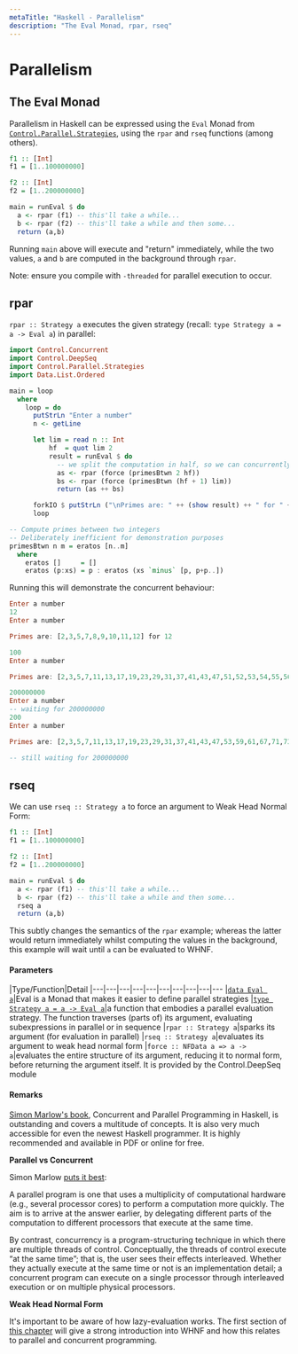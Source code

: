 ```yaml
---
metaTitle: "Haskell - Parallelism"
description: "The Eval Monad, rpar, rseq"
---
```


# Parallelism



## The Eval Monad


Parallelism in Haskell can be expressed using the `Eval` Monad from [`Control.Parallel.Strategies`](https://hackage.haskell.org/package/parallel-3.2.1.0/docs/Control-Parallel-Strategies.html), using the `rpar` and `rseq` functions (among others).

```hs
f1 :: [Int]
f1 = [1..100000000]

f2 :: [Int]
f2 = [1..200000000]

main = runEval $ do
  a <- rpar (f1) -- this'll take a while...
  b <- rpar (f2) -- this'll take a while and then some...
  return (a,b)

```

Running `main` above will execute and "return" immediately, while the two values, `a` and `b` are computed in the background through `rpar`.

Note: ensure you compile with `-threaded` for parallel execution to occur.



## rpar


`rpar :: Strategy a` executes the given strategy (recall: `type Strategy a = a -> Eval a`) in parallel:

```hs
import Control.Concurrent
import Control.DeepSeq
import Control.Parallel.Strategies
import Data.List.Ordered

main = loop
  where 
    loop = do
      putStrLn "Enter a number"
      n <- getLine

      let lim = read n :: Int
          hf  = quot lim 2
          result = runEval $ do
            -- we split the computation in half, so we can concurrently calculate primes
            as <- rpar (force (primesBtwn 2 hf))
            bs <- rpar (force (primesBtwn (hf + 1) lim))
            return (as ++ bs)

      forkIO $ putStrLn ("\nPrimes are: " ++ (show result) ++ " for " ++ n ++ "\n")
      loop

-- Compute primes between two integers
-- Deliberately inefficient for demonstration purposes
primesBtwn n m = eratos [n..m]
  where
    eratos []     = []
    eratos (p:xs) = p : eratos (xs `minus` [p, p+p..])

```

Running this will demonstrate the concurrent behaviour:

```hs
Enter a number
12
Enter a number

Primes are: [2,3,5,7,8,9,10,11,12] for 12

100
Enter a number

Primes are: [2,3,5,7,11,13,17,19,23,29,31,37,41,43,47,51,52,53,54,55,56,57,58,59,60,61,62,63,64,65,66,67,68,69,70,71,72,73,74,75,76,77,78,79,80,81,82,83,84,85,86,87,88,89,90,91,92,93,94,95,96,97,98,99,100] for 100

200000000
Enter a number
-- waiting for 200000000    
200
Enter a number

Primes are: [2,3,5,7,11,13,17,19,23,29,31,37,41,43,47,53,59,61,67,71,73,79,83,89,97,101,102,103,104,105,106,107,108,109,110,111,112,113,114,115,116,117,118,119,120,121,122,123,124,125,126,127,128,129,130,131,132,133,134,135,136,137,138,139,140,141,142,143,144,145,146,147,148,149,150,151,152,153,154,155,156,157,158,159,160,161,162,163,164,165,166,167,168,169,170,171,172,173,174,175,176,177,178,179,180,181,182,183,184,185,186,187,188,189,190,191,192,193,194,195,196,197,198,199,200] for 200

-- still waiting for 200000000

```



## rseq


We can use `rseq :: Strategy a` to force an argument to Weak Head Normal Form:

```hs
f1 :: [Int]
f1 = [1..100000000]

f2 :: [Int]
f2 = [1..200000000]

main = runEval $ do
  a <- rpar (f1) -- this'll take a while...
  b <- rpar (f2) -- this'll take a while and then some...
  rseq a
  return (a,b)

```

This subtly changes the semantics of the `rpar` example; whereas the latter would return immediately whilst computing the values in the background, this example will wait until `a` can be evaluated to WHNF.



#### Parameters


|Type/Function|Detail
|---|---|---|---|---|---|---|---|---|---
|[`data Eval a`](https://hackage.haskell.org/package/parallel-3.2.1.0/docs/Control-Parallel-Strategies.html#t:Eval)|Eval is a Monad that makes it easier to define parallel strategies
|[`type Strategy a = a -> Eval a`](https://hackage.haskell.org/package/parallel-3.2.1.0/docs/Control-Parallel-Strategies.html#g:1)|a function that embodies a parallel evaluation strategy. The function traverses (parts of) its argument, evaluating subexpressions in parallel or in sequence
|`rpar :: Strategy a`|sparks its argument (for evaluation in parallel)
|`rseq :: Strategy a`|evaluates its argument to weak head normal form
|`force :: NFData a => a -> a`|evaluates the entire structure of its argument, reducing it to normal form, before returning the argument itself. It is provided by the Control.DeepSeq module



#### Remarks


[Simon Marlow's book](http://chimera.labs.oreilly.com/books/1230000000929), Concurrent and Parallel Programming in Haskell, is outstanding and covers a multitude of concepts. It is also very much accessible for even the newest Haskell programmer. It is highly recommended and available in PDF or online for free.

**Parallel vs Concurrent**

Simon Marlow [puts it best](http://chimera.labs.oreilly.com/books/1230000000929/ch01.html#sec_terminology):

> 
A parallel program is one that uses a multiplicity of computational hardware (e.g., several processor cores) to perform a computation more quickly. The aim is to arrive at the answer earlier, by delegating different parts of the computation to different processors that execute at the same time.


> 
By contrast, concurrency is a program-structuring technique in which there are multiple threads of control. Conceptually, the threads of control execute “at the same time”; that is, the user sees their effects interleaved. Whether they actually execute at the same time or not is an implementation detail; a concurrent program can execute on a single processor through interleaved execution or on multiple physical processors.


**Weak Head Normal Form**

It's important to be aware of how lazy-evaluation works. The first section of [this chapter](http://chimera.labs.oreilly.com/books/1230000000929/ch02.html) will give a strong introduction into WHNF and how this relates to parallel and concurrent programming.

